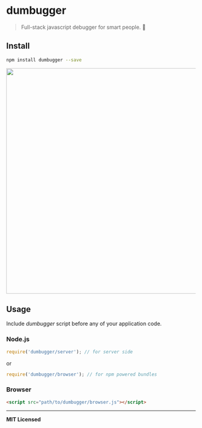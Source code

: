 # dumbugger

> Full-stack javascript debugger for smart people. 👻

## Install

```bash
npm install dumbugger --save
```

<img src="https://dl.dropboxusercontent.com/u/100463011/dumbugger-demo.gif" width="600" />

## Usage

Include _dumbugger_ script before any of your application code.

### Node.js

```js
require('dumbugger/server'); // for server side
```

or

```js
require('dumbugger/browser'); // for npm powered bundles
```

### Browser

```html
<script src="path/to/dumbugger/browser.js"></script>
```

---

**MIT Licensed**


